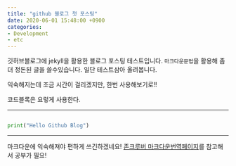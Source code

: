 ```yaml
---
title: "github 블로그 첫 포스팅"
date: 2020-06-01 15:48:00 +0900
categories: 
- Development
- etc
---
```


깃허브블로그에 jekyll을 활용한 블로그 포스팅 테스트입니다. `마크다운문법`을 활용해 좀 더 정돈된
글을 쓸수있습니다. 일단 테스트삼아 올려봅니다.

익숙해지는데 조금 시간이 걸리겠지만, 한번 사용해보기로!!

코드블록은 요렇게 사용한다.

***

```python

print("Hello Github Blog")

```

***

마크다운에 익숙해져야 편하게 쓰긴하겠네요!
[존크루버 마크다운번역페이지](https://nolboo.kim/blog/2013/09/07/john-gruber-markdown/)를 참고해서 공부가 필요!
